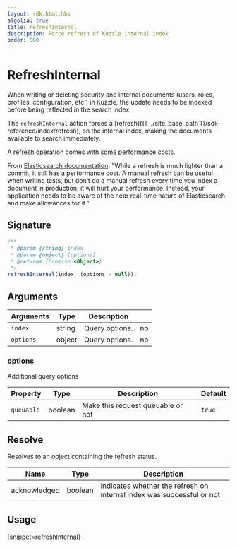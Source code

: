 ```yaml
---
layout: sdk.html.hbs
algolia: true
title: refreshInternal
description: Force refresh of Kuzzle internal index
order: 800
---
```


# RefreshInternal

When writing or deleting security and internal documents (users, roles, profiles, configuration, etc.) in Kuzzle, the update needs to be indexed before being reflected in the search index.

The `refreshInternal` action forces a [refresh]({{ ../site_base_path }}/sdk-reference/index/refresh), on the internal index, making the documents available to search immediately.

<div class="alert alert-info">
  A refresh operation comes with some performance costs.
  
  From [Elasticsearch documentation](https://www.elastic.co/guide/en/elasticsearch/reference/current/docs-refresh.html):
  "While a refresh is much lighter than a commit, it still has a performance cost. A manual refresh can be useful when writing tests, but don’t do a manual refresh every time you index a document in production; it will hurt your performance. Instead, your application needs to be aware of the near real-time nature of Elasticsearch and make allowances for it."
</div>

## Signature

```javascript
/**
 * @param {string} index
 * @param {object} [options]
 * @returns {Promise.<Object>}
 */
refreshInternal(index, (options = null));
```

## Arguments

| Arguments | Type   | Description                         | |
| --------- | ------ | ----------------------------------- | -------- |
| `index`   | string | Query options. | no       |
| `options` | object | Query options. | no       |

### **options**

Additional query options

| Property   | Type    | Description                       | Default |
| ---------- | ------- | --------------------------------- | ------- |
| `queuable` | boolean | Make this request queuable or not | `true`  |

## Resolve

Resolves to an object containing the refresh status.

| Name         | Type    | Description                                                           |
| ------------ | ------- | --------------------------------------------------------------------- |
| acknowledged | boolean | indicates whether the refresh on internal index was successful or not |

## Usage

[snippet=refreshInternal]
